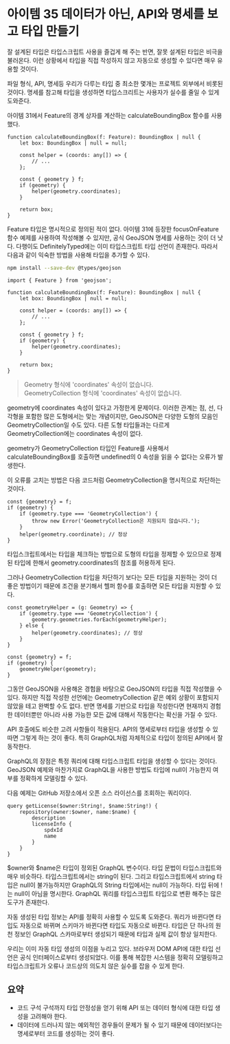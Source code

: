 # 아이템 35 데이터가 아닌, API와 명세를 보고 타입 만들기
잘 설계된 타입은 타입스크립트 사용을 즐겁게 해 주는 반면, 잘못 설계된 타입은 비극을 불러온다. 이런 상황에서 타입을 직접 작성하지 않고 자동으로 생성할 수 있다면 매우 유용할 것이다.

파일 형식, API, 명세등 우리가 다루는 타입 중 최소한 몇개는 프로젝트 외부에서 비롯된 것이다. 명세를 참고해 타입을 생성하면 타입스크리트는 사용자가 실수를 줄일 수 있게 도와준다.

아이템 31에서 Feature의 경계 상자를 계산하는 calculateBoundingBox 함수를 사용했다.

``` tsx
function calculateBoundingBox(f: Feature): BoundingBox | null {
    let box: BoundingBox | null = null;

    const helper = (coords: any[]) => {
        // ...
    };

    const { geometry } f;
    if (geometry) {
        helper(geometry.coordinates);
    }

    return box;
}
```

Feature 타입은 명시적으로 정의된 적이 없다. 아이템 31에 등장한 focusOnFeature 함수 예제를 사용하여 작성해볼 수 있지만, 공식 GeoJSON 명세를 사용하는 것이 더 낫다.
다행이도 DefinitelyTyped에는 이미 타입스크립트 타입 선언이 존재한다. 따라서 다음과 같이 익숙한 방법을 사용해 타입을 추가할 수 있다.

``` bash
npm install --save-dev @types/geojson
```


``` tsx
import { Feature } from 'geojson';

function calculateBoundingBox(f: Feature): BoundingBox | null {
    let box: BoundingBox | null = null;

    const helper = (coords: any[]) => {
        // ...
    };

    const { geometry } f;
    if (geometry) {
        helper(geometry.coordinates);
    }

    return box;
}
```
> Geometry 형식에 'coordinates' 속성이 없습니다.
> <br> GeometryCollection 형식에 'coordinates' 속성이 없습니다.

geometry에 coordinates 속성이 있다고 가정한게 문제이다. 이러한 관계는 점, 선, 다각형을 포함한 많은 도형에서는 맞는 개념이지만, GeoJSON은 다양한 도형의 모음인 GeometryCollection일 수도 있다. 다른 도형 타입들과는 다르게 GeometryCollection에는 coordinates 속성이 없다.

geometry가 GeometryCollection 타입인 Feature를 사용해서 calculateBoundingBox를 호출하면 undefined의 0 속성을 읽을 수 없다는 오류가 발생한다.

이 오류를 고치는 방법은 다음 코드처럼 GeometryCollection을 명시적으로 차단하는 것이다.

``` tsx
const {geometry} = f;
if (geometry) {
    if (geometry.type === 'GeometryCollection') {
        throw new Error('GeometryCollection은 지원되지 않습니다.');
    }
    helper(geometry.coordinate); // 정상
}
```

타입스크립트에서는 타입을 체크하는 방법으로 도형의 타입을 정제할 수 있으므로 정제된 타입에 한해서 geometry.coordinates의 참조를 허용하게 된다. 

그러나 GeometryCollection 타입을 차단하기 보다는 모든 타입을 지원하는 것이 더 좋은 방법이기 때문에 조건을 분기해서 헬퍼 함수를 호출하면 모든 타입을 지원할 수 있다.

``` tsx
const geometryHelper = (g: Geometry) => {
    if (geometry.type === 'GeometryCollection') {
        geometry.geometries.forEach(geometryHelper);
    } else {
        helper(geometry.coordinates); // 정상
    }
}

const {geometry} = f;
if (geometry) {
    geometryHelper(geometry);
}
```

그동안 GeoJSON을 사용해온 경험을 바탕으로 GeoJSON의 타입을 직접 작성했을 수 있다. 
하지만 직접 작성한 선언에는 GeometryCollection 같은 예외 상황이 포함되지 않았을 테고 완벽할 수도 없다. 반면 명세를 기반으로 타입을 작성한다면 현재까지 경험한 데이터뿐만 아니라 사용 가능한 모든 값에 대해서 작동한다는 확신을 가질 수 있다.

API 호출에도 비슷한 고려 사항들이 적용된다. API의 명세로부터 타입을 생성할 수 있따면 그렇게 하는 것이 좋다. 특히 GraphQL처럼 자체적으로 타입이 정의된 API에서 잘 동작한다.

GraphQL의 장점은 특정 쿼리에 대해 타입스크립트 타입을 생성할 수 있다는 것이다. GeoJSON 예제와 마찬가지로 GraphQL을 사용한 방법도 타입에 null이 가능한지 여부를 정확하게 모델링할 수 있다.
 
다음 예제는 GitHub 저장소에서 오픈 소스 라이선스를 조회하는 쿼리이다.
``` tsx
query getLicense($owner:String!, $name:String!) {
    repository(owner:$owner, name:$name) {
        description
        licenseInfo {
            spdxId
            name
        }
    }
}
```

$owner와 $name은 타입이 정외된 GraphQL 변수이다. 타입 문법이 타입스크립트와 매우 비슷하다. 타입스크립트에서는 string이 된다. 그리고 타입스크립트에서 string 타입은 null이 불가능하지만 GraphQL의 String 타입에서는 null이 가능하다. 타입 뒤에 !는 null이 아님을 명시한다.
GraphQL 쿼리를 타입스크립트 타입으로 변환 해주는 많은 도구가 존재한다. 

자동 생성된 타입 정보는 API를 정확히 사용할 수 있도록 도와준다. 쿼리가 바뀐다면 타입도 자동으로 바뀌며 스키마가 바뀐다면 타입도 자동으로 바뀐다. 타입은 단 하나의 원천 정보인 GraphQL 스카마로부터 생성되기 때문에 타입과 실제 값이 항상 일치한다.

우리는 이미 자동 타입 생성의 이점을 누리고 있다. 브라우저 DOM API에 대한 타입 선언은 공식 인터페이스로부터 생성되었다. 이를 통해 복잡한 시스템을 정확히 모델링하고 타입스크립트가 오류나 코드상의 의도치 않은 실수를 잡을 수 있게 한다.

## 요약
- 코드 구석 구석까지 타입 안정성을 얻기 위해 API 또는 데이터 형식에 대한 타입 생성을 고려해야 한다.
- 데이터에 드러나지 않는 예외적인 경우들이 문제가 될 수 있기 때문에 데이터보다는 명세로부터 코드를 생성하는 것이 좋다.